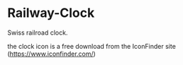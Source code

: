 # Railway-Clock
Swiss railroad clock.

the clock icon is a free download from the IconFinder site (https://www.iconfinder.com/)
